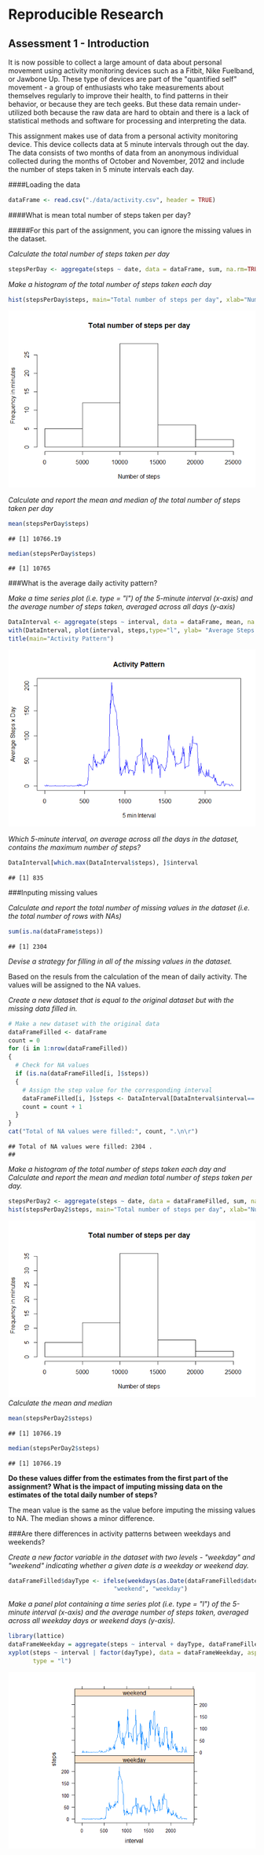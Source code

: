 Reproducible Research
=====================




Assessment 1 - Introduction
----------------------------


It is now possible to collect a large amount of data about personal movement using activity monitoring devices such as a Fitbit, Nike Fuelband, or Jawbone Up. These type of devices are part of the "quantified self" movement - a group of enthusiasts who take measurements about themselves regularly to improve their health, to find patterns in their behavior, or because they are tech geeks. But these data remain under-utilized both because the raw data are hard to obtain and there is a lack of statistical methods and software for processing and interpreting the data.

This assignment makes use of data from a personal activity monitoring device. This device collects data at 5 minute intervals through out the day. The data consists of two months of data from an anonymous individual collected during the months of October and November, 2012 and include the number of steps taken in 5 minute intervals each day.


####Loading the data


```r
dataFrame <- read.csv("./data/activity.csv", header = TRUE)
```



####What is mean total number of steps taken per day?

#####For this part of the assignment, you can ignore the missing values in the dataset.

*Calculate the total number of steps taken per day*


```r
stepsPerDay <- aggregate(steps ~ date, data = dataFrame, sum, na.rm=TRUE)
```

*Make a histogram of the total number of steps taken each day*


```r
hist(stepsPerDay$steps, main="Total number of steps per day", xlab="Number of steps", ylab= "Frequency in minutes", plot=TRUE)
```

![](PA1_template_files/figure-html/hist-plot-1.png) 

*Calculate and report the mean and median of the total number of steps taken per day*


```r
mean(stepsPerDay$steps)
```

```
## [1] 10766.19
```

```r
median(stepsPerDay$steps)
```

```
## [1] 10765
```

###What is the average daily activity pattern?


*Make a time series plot (i.e. type = "l") of the 5-minute interval (x-axis) and the average number of steps taken, averaged across all days (y-axis)*

```r
DataInterval <- aggregate(steps ~ interval, data = dataFrame, mean, na.rm=TRUE)
with(DataInterval, plot(interval, steps,type="l", ylab= "Average Steps x Day", xlab="5 min Interval", col="blue"))
title(main="Activity Pattern")
```

![](PA1_template_files/figure-html/time-plot-1.png) 

*Which 5-minute interval, on average across all the days in the dataset, contains the maximum number of steps?*

```r
DataInterval[which.max(DataInterval$steps), ]$interval
```

```
## [1] 835
```

###Inputing missing values

*Calculate and report the total number of missing values in the dataset (i.e. the total number of rows with NAs)*


```r
sum(is.na(dataFrame$steps))
```

```
## [1] 2304
```

*Devise a strategy for filling in all of the missing values in the dataset.*

Based on the resuls from the calculation of the mean of daily activity. The values will be assigned to the NA values.


*Create a new dataset that is equal to the original dataset but with the missing data filled in.*

```r
# Make a new dataset with the original data
dataFrameFilled <- dataFrame
count = 0 
for (i in 1:nrow(dataFrameFilled))
{
  # Check for NA values
  if (is.na(dataFrameFilled[i, ]$steps))
  {
    # Assign the step value for the corresponding interval
    dataFrameFilled[i, ]$steps <- DataInterval[DataInterval$interval== dataFrameFilled[i, ]$interval, ]$steps
    count = count + 1
  }
}
cat("Total of NA values were filled:", count, ".\n\r")
```

```
## Total of NA values were filled: 2304 .
## 
```

*Make a histogram of the total number of steps taken each day and Calculate and report the mean and median total number of steps taken per day.*


```r
stepsPerDay2 <- aggregate(steps ~ date, data = dataFrameFilled, sum, na.rm=TRUE)
hist(stepsPerDay2$steps, main="Total number of steps per day", xlab="Number of steps", ylab= "Frequency in minutes", plot=TRUE)
```

![](PA1_template_files/figure-html/hist-plot-filled-1.png) 
*Calculate the mean and median*

```r
mean(stepsPerDay2$steps)
```

```
## [1] 10766.19
```

```r
median(stepsPerDay2$steps)
```

```
## [1] 10766.19
```

**Do these values differ from the estimates from the first part of the assignment? What is the impact of imputing missing data on the estimates of the total daily number of steps?**

The mean value is the same as the value before imputing the missing values to NA. The median shows a minor difference.

###Are there differences in activity patterns between weekdays and weekends?

*Create a new factor variable in the dataset with two levels - "weekday" and "weekend" indicating whether a given date is a weekday or weekend day.*


```r
dataFrameFilled$dayType <- ifelse(weekdays(as.Date(dataFrameFilled$date,format="%Y-%m-%d")) %in% c("Satuday", "Sunday"), 
                              "weekend", "weekday")
```

*Make a panel plot containing a time series plot (i.e. type = "l") of the 5-minute interval (x-axis) and the average number of steps taken, averaged across all weekday days or weekend days (y-axis).*


```r
library(lattice)
dataFrameWeekday = aggregate(steps ~ interval + dayType, dataFrameFilled, mean)
xyplot(steps ~ interval | factor(dayType), data = dataFrameWeekday, aspect = 1/2, 
       type = "l")
```

![](PA1_template_files/figure-html/panel-plot-1.png) 

